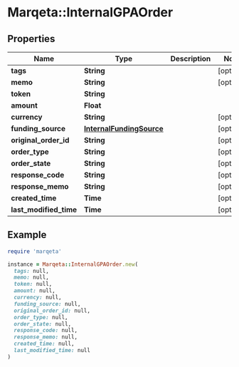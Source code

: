 # Marqeta::InternalGPAOrder

## Properties

| Name | Type | Description | Notes |
| ---- | ---- | ----------- | ----- |
| **tags** | **String** |  | [optional] |
| **memo** | **String** |  | [optional] |
| **token** | **String** |  |  |
| **amount** | **Float** |  |  |
| **currency** | **String** |  | [optional] |
| **funding_source** | [**InternalFundingSource**](InternalFundingSource.md) |  | [optional] |
| **original_order_id** | **String** |  | [optional] |
| **order_type** | **String** |  | [optional] |
| **order_state** | **String** |  | [optional] |
| **response_code** | **String** |  | [optional] |
| **response_memo** | **String** |  | [optional] |
| **created_time** | **Time** |  | [optional] |
| **last_modified_time** | **Time** |  | [optional] |

## Example

```ruby
require 'marqeta'

instance = Marqeta::InternalGPAOrder.new(
  tags: null,
  memo: null,
  token: null,
  amount: null,
  currency: null,
  funding_source: null,
  original_order_id: null,
  order_type: null,
  order_state: null,
  response_code: null,
  response_memo: null,
  created_time: null,
  last_modified_time: null
)
```

